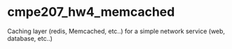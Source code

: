 # cmpe207_hw4_memcached
Caching layer (redis, Memcached, etc..)  for a simple network service (web, database, etc..)
